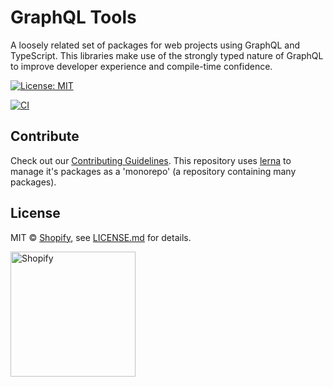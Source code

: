 # GraphQL Tools

A loosely related set of packages for web projects using GraphQL and TypeScript. This libraries make use of the strongly typed nature of GraphQL to improve developer experience and compile-time confidence.

[![License: MIT](https://img.shields.io/badge/License-MIT-green.svg)](LICENSE.md)

[![CI](https://github.com/Shopify/graphql-tools-web/workflows/CI/badge.svg)](https://github.com/Shopify/graphql-tools-web/actions?query=branch%3Amain)

## Contribute

Check out our [Contributing Guidelines](CONTRIBUTING.md). This repository uses [lerna](https://github.com/lerna/lerna) to manage it's packages as a 'monorepo' (a repository containing many packages).

## License

MIT &copy; [Shopify](https://shopify.com/), see [LICENSE.md](LICENSE.md) for details.

<a href="http://www.shopify.com/"><img src="https://cdn.shopify.com/assets2/press/brand/shopify-logo-main-small-f029fcaf14649a054509f6790ce2ce94d1f1c037b4015b4f106c5a67ab033f5b.png" alt="Shopify" width="200" /></a>
